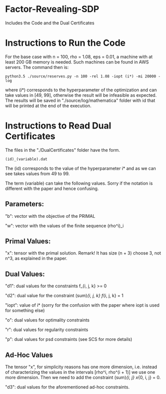 # Factor-Revealing-SDP
Includes the Code and the Dual Certificates

# Instructions to Run the Code
For the base case with n = 100, rho = 1.08, eps = 0.01, a machine with at least 200 GB memory is needed. Such machines can be found in AWS servers. The command then is:

```
python3.5 ./source/reserves.py -n 100 -rel 1.08 -iopt (i*) -mi 20000 -log
```

where (i*) corresponds to the hyperparameter of the optimization and can take values in [49, 99], otherwise the result will be infeasible as expected. The results will be saved in "./source/log/mathematica" folder with id that will be printed at the end of the execution.

# Instructions to Read Dual Certificates

The files in the "./DualCertificates" folder have the form.

```
(id)_(variable).dat
```

The (id) corresponds to the value of the hyperparameter i* and as we can see takes values from 49 to 99.

The term (variable) can take the following values. Sorry if the notation is different with the paper and hence confusing.

## Parameters:
"b": vector with the objective of the PRIMAL

"w": vector with the values of the finite sequence (rho^i)_i

## Primal Values:
"x": tensor with the primal solution. Remark! It has size (n + 3) choose 3, not n^3, as explained in the paper.

## Dual Values:
"d1": dual values for the constraints f_{i, j, k} >= 0

"d2": dual value for the constraint (sum)_{i, j, k} f_{i, j, k} = 1

"iopt": value of i* (sorry for the confusion with the paper where iopt is used for something else)

"o": dual values for optimality constraints

"r": dual values for regularity constraints

"p": dual values for psd constraints (see SCS for more details)

## Ad-Hoc Values
The tensor "x", for simplicity reasons has one more dimension, i.e. instead of characterizing the values in the intervals [rho^i, rho^(i + 1)] we use one more dimension. Then we need to add the constraint (sum)_{i, j} x_{0, i, j} = 0.

"d3": dual values for the aforementioned ad-hoc constraints.
